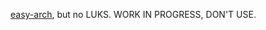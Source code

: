 [easy-arch](https://github.com/classy-giraffe/easy-arch), but no LUKS. WORK IN PROGRESS, DON'T USE.
